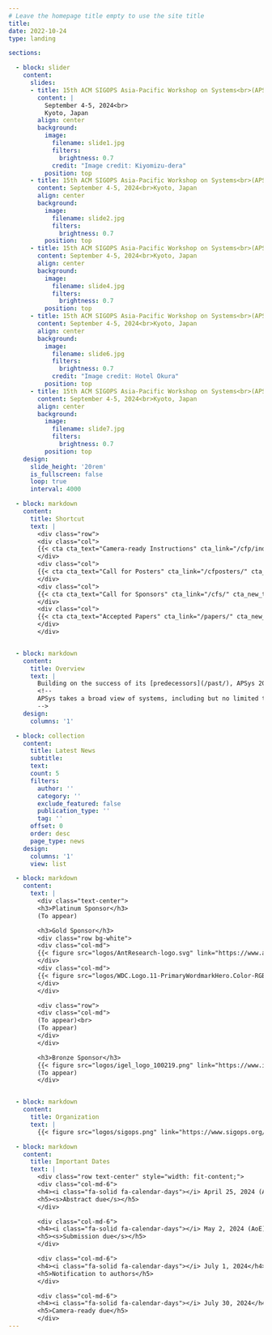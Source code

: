 ```yaml
---
# Leave the homepage title empty to use the site title
title:
date: 2022-10-24
type: landing

sections:

  - block: slider
    content:
      slides:
      - title: 15th ACM SIGOPS Asia-Pacific Workshop on Systems<br>(APSys 2024)
        content: |
          September 4-5, 2024<br>
          Kyoto, Japan
        align: center
        background:
          image:
            filename: slide1.jpg
            filters:
              brightness: 0.7
            credit: "Image credit: Kiyomizu-dera"
          position: top
      - title: 15th ACM SIGOPS Asia-Pacific Workshop on Systems<br>(APSys 2024)
        content: September 4-5, 2024<br>Kyoto, Japan
        align: center
        background:
          image:
            filename: slide2.jpg
            filters:
              brightness: 0.7
          position: top
      - title: 15th ACM SIGOPS Asia-Pacific Workshop on Systems<br>(APSys 2024)
        content: September 4-5, 2024<br>Kyoto, Japan
        align: center
        background:
          image:
            filename: slide4.jpg
            filters:
              brightness: 0.7
          position: top
      - title: 15th ACM SIGOPS Asia-Pacific Workshop on Systems<br>(APSys 2024)
        content: September 4-5, 2024<br>Kyoto, Japan
        align: center
        background:
          image:
            filename: slide6.jpg
            filters:
              brightness: 0.7
            credit: "Image credit: Hotel Okura"
          position: top
      - title: 15th ACM SIGOPS Asia-Pacific Workshop on Systems<br>(APSys 2024)
        content: September 4-5, 2024<br>Kyoto, Japan
        align: center
        background:
          image:
            filename: slide7.jpg
            filters:
              brightness: 0.7
          position: top
    design:
      slide_height: '20rem'
      is_fullscreen: false
      loop: true
      interval: 4000

  - block: markdown
    content:
      title: Shortcut
      text: |
        <div class="row">
        <div class="col">
        {{< cta cta_text="Camera-ready Instructions" cta_link="/cfp/index.html#camera-ready-instructions" cta_new_tab="false" >}}
        </div>
        <div class="col">
        {{< cta cta_text="Call for Posters" cta_link="/cfposters/" cta_new_tab="false" >}}
        </div>
        <div class="col">
        {{< cta cta_text="Call for Sponsors" cta_link="/cfs/" cta_new_tab="false" >}}
        </div>
        <div class="col">
        {{< cta cta_text="Accepted Papers" cta_link="/papers/" cta_new_tab="false" >}}
        </div>
        </div>


  - block: markdown
    content:
      title: Overview
      text: |
        Building on the success of its [predecessors](/past/), APSys 2024 will continue to be a lively forum for systems researchers and practitioners across the world to meet, interact, and collaborate with their peers from the Asia/Pacific region. The 2024 ACM APSys will be held in Kyoto, Japan on September 4-5, 2024.
        <!--
        APSys takes a broad view of systems, including but no limited to: operating systems, virtualization, file and storage systems, networked systems, mobile systems, embedded and IoT systems, cloud computing and data centers, edge computing, big data systems, distributed systems, green and sustainable computing, debugging/testing/verification, measurement/monitoring/modeling, reliability/scalability/fault tolerance, security and privacy, systems for machine learning, machine learning for systems, hardware and software interaction, experience with deployed systems, and blockchain and cryptocurrency systems.
        -->
    design:
      columns: '1'

  - block: collection
    content:
      title: Latest News
      subtitle:
      text:
      count: 5
      filters:
        author: ''
        category: ''
        exclude_featured: false
        publication_type: ''
        tag: ''
      offset: 0
      order: desc
      page_type: news
    design:
      columns: '1'
      view: list

  - block: markdown
    content:
      text: |
        <div class="text-center">
        <h3>Platinum Sponsor</h3>
        (To appear)

        <h3>Gold Sponsor</h3>
        <div class="row bg-white">
        <div class="col-md">
        {{< figure src="logos/AntResearch-logo.svg" link="https://www.antgroup.com/en/" class="p-3" img_class="mx-auto d-block" width="300" >}}
        </div>
        <div class="col-md">
        {{< figure src="logos/WDC.Logo.11-PrimaryWordmarkHero.Color-RGB.WW.052622.svg" link="https://www.westerndigital.com/" img_class="mx-auto d-block" width="300" >}}
        </div>
        </div>

        <div class="row">
        <div class="col-md">
        (To appear)<br>
        (To appear)
        </div>
        </div>

        <h3>Bronze Sponsor</h3>
        {{< figure src="logos/igel_logo_100219.png" link="https://www.igel.co.jp/en/" img_class="mx-auto d-block" width="120">}}
        (To appear)
        </div>


  - block: markdown
    content:
      title: Organization
      text: |
        {{< figure src="logos/sigops.png" link="https://www.sigops.org/" class="bg-white" img_class="mx-auto d-block" width="200">}}

  - block: markdown
    content:
      title: Important Dates
      text: |
        <div class="row text-center" style="width: fit-content;">
        <div class="col-md-6">
        <h4><i class="fa-solid fa-calendar-days"></i> April 25, 2024 (AoE)</h4>
        <h5><s>Abstract due</s></h5>
        </div>

        <div class="col-md-6">
        <h4><i class="fa-solid fa-calendar-days"></i> May 2, 2024 (AoE)</h4>
        <h5><s>Submission due</s></h5>
        </div>

        <div class="col-md-6">
        <h4><i class="fa-solid fa-calendar-days"></i> July 1, 2024</h4>
        <h5>Notification to authors</h5>
        </div>

        <div class="col-md-6">
        <h4><i class="fa-solid fa-calendar-days"></i> July 30, 2024</h4>
        <h5>Camera-ready due</h5>
        </div>
---
```

